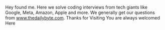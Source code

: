 Hey found me.
Here we solve coding interviews from tech giants like Google, Meta, Amazon, Apple and more.
We generally get our questions from www.thedailybyte.com.
Thanks for Visiting You are always welcomed Here
